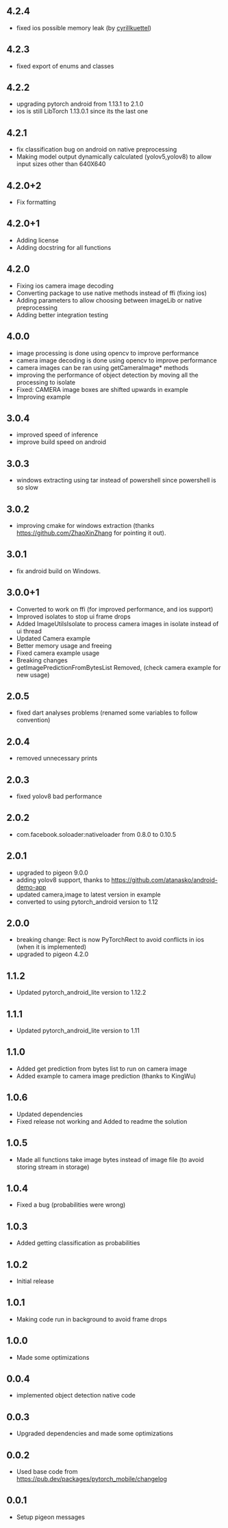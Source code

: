 ## 4.2.4
* fixed ios possible memory leak (by [cyrillkuettel](https://github.com/cyrillkuettel))
## 4.2.3
* fixed export of enums and classes

## 4.2.2
* upgrading pytorch android from 1.13.1 to 2.1.0
* ios is still LibTorch 1.13.0.1 since its the last one

## 4.2.1
* fix classification bug on android on native preprocessing
* Making model output dynamically calculated (yolov5,yolov8) to allow input sizes other than 640X640

## 4.2.0+2
* Fix formatting

## 4.2.0+1
* Adding license
* Adding docstring for all functions
## 4.2.0
* Fixing ios camera image decoding
* Converting package to use native methods instead of ffi (fixing ios)
* Adding parameters to allow choosing between imageLib or native preprocessing 
* Adding better integration testing 

## 4.0.0
* image processing is done using opencv to improve performance
* camera image decoding is done using opencv to improve performance
* camera images can be ran using getCameraImage* methods
* improving the performance of object detection by moving all the processing to isolate
* Fixed: CAMERA image boxes are shifted upwards in example
* Improving example
## 3.0.4
* improved speed of inference
* improve build speed on android
## 3.0.3
* windows extracting using tar instead of powershell since powershell is so slow
## 3.0.2
* improving cmake for windows extraction (thanks https://github.com/ZhaoXinZhang for pointing it out).
## 3.0.1
* fix android build on Windows.
## 3.0.0+1
* Converted to work on ffi (for improved performance, and ios support)
* Improved isolates to stop ui frame drops
* Added ImageUtilsIsolate to process camera images in isolate instead of ui thread
* Updated Camera example
* Better memory usage and freeing
* Fixed camera example usage
* Breaking changes
* getImagePredictionFromBytesList Removed, (check camera example for new usage)


## 2.0.5
* fixed dart analyses problems (renamed some variables to follow convention)
## 2.0.4
* removed unnecessary prints
## 2.0.3
* fixed yolov8 bad performance
## 2.0.2
* com.facebook.soloader:nativeloader from 0.8.0 to 0.10.5
## 2.0.1
* upgraded to pigeon 9.0.0
* adding yolov8 support, thanks to https://github.com/atanasko/android-demo-app
* updated camera,image to latest version in example
* converted to using pytorch_android version to 1.12
## 2.0.0
* breaking change: Rect is now PyTorchRect to avoid conflicts in ios (when it is implemented)
* upgraded to pigeon 4.2.0
## 1.1.2
* Updated pytorch_android_lite version to 1.12.2
## 1.1.1
* Updated pytorch_android_lite version to 1.11
## 1.1.0
* Added get prediction from bytes list to run on camera image
* Added example to camera image prediction (thanks to KingWu)
## 1.0.6
* Updated dependencies 
* Fixed release not working and Added to readme the solution 
## 1.0.5
* Made all functions take image bytes instead of image file (to avoid storing stream in storage)
## 1.0.4
* Fixed a bug (probabilities were wrong)
## 1.0.3
* Added getting classification as probabilities
## 1.0.2
* Initial release
## 1.0.1
* Making code run in background to avoid frame drops
## 1.0.0
* Made some optimizations
## 0.0.4
* implemented object detection native code
## 0.0.3
* Upgraded dependencies and made some optimizations 
## 0.0.2
* Used base code from https://pub.dev/packages/pytorch_mobile/changelog
## 0.0.1
* Setup pigeon messages
